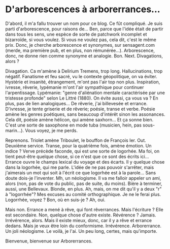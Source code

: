 # D'arborescences à arborerrances...  
  
D'abord, il m'a fallu trouver un nom pour ce blog. Ce fût compliqué. Je suis parti d'arborescence, pour raisons de... Ben, parce que l'idée était de partir dans tous les sens, une espèce de sorte de patchwork incomplet et bizarroïde, si vous voulez. Si vous ne voulez pas, cela dit, c'est le même prix. Donc, je cherche arborescence et synonymes, sur sensagent.com (merde, ma première pub, et en plus, non rémunérée...). Arborescence, donc, ne donne rien comme synonyme et analogie. Bon. Next. Divagations, alors ?  
  
Divagation. Ca m'amène à Delirium Tremens, trop long. Hallucinations, trop négatif. Fanatisme et feu sacré, vu le contexte géopolitique, on va éviter. Hystérie et insanité, étrangement, m'ont pas l'air top non plus. Inspiration, ivresse, rêverie, lypémanie m'ont l'air sympathique pour continuer l'arpentissage. Lypémanie: "genre d'aliénation mentale caractérisée par une tristesse profonde" selon Le Littré (1880). On évite aussi, ça vous va ? En plus, pas de lien analogiques... De rêverie, j'ai billevesée et errance. D'ivresse, je tente griserie et de rêverie; poésie, transe et verbe. Poésie amène les genres poétiques, sans beaucoup d'intérêt sinon les assonances. Cela dit, poésie amène hélicon, qui amène saxhorn... Et ça sonne bien. C'est une sorte de saxophone en mode tuba (musicien, hein, pas sous-marin...). Vous voyez, je me perds.  
  
Reprenons. Triolet amène Triboulet, le bouffon de François Ier. Out. Deuxième service. Transe, pour la quatrième fois, amène émotion. Un indice ? Verve précède faconde, qui est une sorte de logorhée. Ma foi, on tient peut-être quelque chose, si ce n'est que ce sont des écrits ici... Errance ouvre le champs lexical du voyage et des écarts. Il y quelque chose dans la logorhée, qui me parle. L'idée de ne pas pouvoir s'arrêter, mais j'aimerais un mot qui soit à l'écrit ce que logorhée est à la parole... Sans doute dois-je l'inventer. Mh, un néologisme. Il va me falloir appeler un ami, alors (non, pas de vote du public, pas de suite, du moins). Bière à terminer, aussi, une Bellevaux. Blonde, en plus. Ah, mais, on me dit qu'il y a deux "r" à "logorrhée"? Mes excuses au comité orthographique. Je ne le ferai plus. Logorrhée, voyez ? Bon, où en suis-je ? Ah, oui.  
  
Mais non. Errance a mené à rêve, qui font rêverrances. Mais l'écriture ? Elle est secondaire. Non, quelque chose d'autre existe. Révérence ? Jamais. Irrévérence, alors. Mais il existe mieux, donc, car il y a rêve et errance dedans. Mais je veux être loin du conformisme. Irrévérence. Arborerrance. Un joli néologisme. Le voilà, je l'ai. Un peu long, certes, mais qu'importe.  
  
Bienvenue, bienvenue sur Arborerrances.